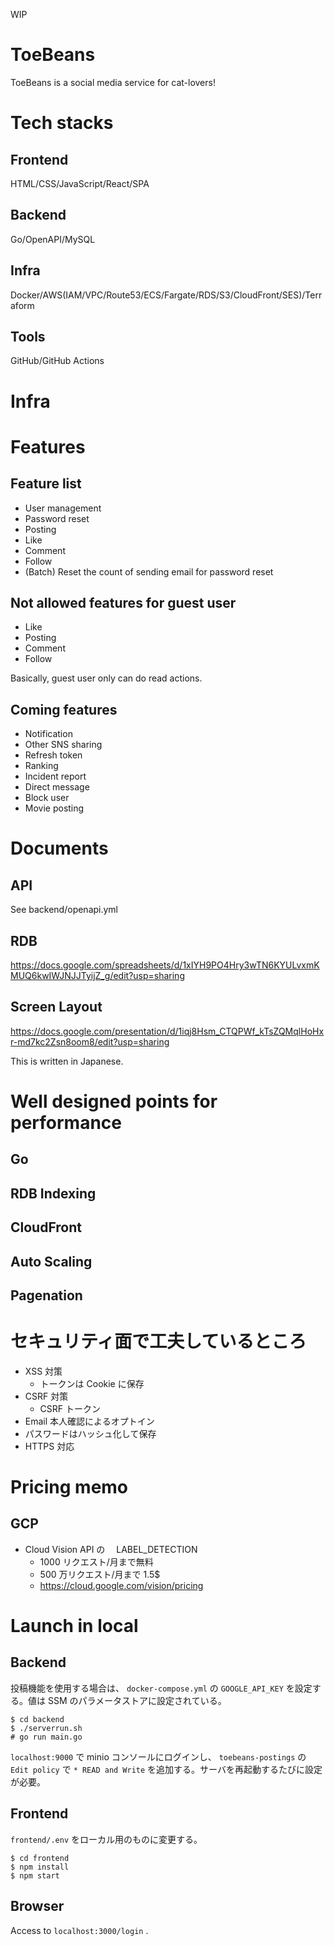 WIP

# ToeBeans

ToeBeans is a social media service for cat-lovers!

# Tech stacks

## Frontend

HTML/CSS/JavaScript/React/SPA

## Backend

Go/OpenAPI/MySQL

## Infra

Docker/AWS(IAM/VPC/Route53/ECS/Fargate/RDS/S3/CloudFront/SES)/Terraform

## Tools

GitHub/GitHub Actions

# Infra

# Features

## Feature list

- User management
- Password reset
- Posting
- Like
- Comment
- Follow
- (Batch) Reset the count of sending email for password reset

## Not allowed features for guest user

- Like
- Posting
- Comment
- Follow

Basically, guest user only can do read actions.

## Coming features

- Notification
- Other SNS sharing
- Refresh token
- Ranking
- Incident report
- Direct message
- Block user
- Movie posting

# Documents

## API

See backend/openapi.yml

## RDB

https://docs.google.com/spreadsheets/d/1xIYH9PO4Hry3wTN6KYULvxmKMUQ6kwIWJNJJTyijZ_g/edit?usp=sharing

## Screen Layout

https://docs.google.com/presentation/d/1iqj8Hsm_CTQPWf_kTsZQMqlHoHxr-md7kc2Zsn8oom8/edit?usp=sharing

This is written in Japanese.

# Well designed points for performance

## Go

## RDB Indexing

## CloudFront

## Auto Scaling

## Pagenation

# セキュリティ面で工夫しているところ

- XSS 対策
  - トークンは Cookie に保存
- CSRF 対策
  - CSRF トークン
- Email 本人確認によるオプトイン
- パスワードはハッシュ化して保存
- HTTPS 対応

# Pricing memo

## GCP

- Cloud Vision API の　 LABEL_DETECTION
  - 1000 リクエスト/月まで無料
  - 500 万リクエスト/月まで 1.5$
  - https://cloud.google.com/vision/pricing

# Launch in local

## Backend

投稿機能を使用する場合は、 `docker-compose.yml` の `GOOGLE_API_KEY` を設定する。値は SSM のパラメータストアに設定されている。

```
$ cd backend
$ ./serverrun.sh
# go run main.go
```

`localhost:9000` で minio コンソールにログインし、 `toebeans-postings` の `Edit policy` で `* READ and Write` を追加する。サーバを再起動するたびに設定が必要。

## Frontend

`frontend/.env` をローカル用のものに変更する。

```
$ cd frontend
$ npm install
$ npm start
```

## Browser

Access to `localhost:3000/login` .
